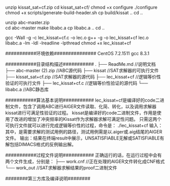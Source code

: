 
unzip kissat_sat+cf.zip 
cd kissat_sat+cf/
chmod +x configure
./configure
chmod +x scripts/generate-build-header.sh
cp build/kissat ..
cd ..

unzip abc-master.zip  
cd abc-master
make libabc.a
cp libabc.a ..
cd ..

gcc -Wall -g -c lec_kissat+cf.c -o lec.o
g++ -g -o lec_kissat+cf lec.o libabc.a -lm -ldl -lreadline -lpthread
chmod +x lec_kissat+cf

###########环境依赖###############
CentOS 7.2.1511
gcc 8.3.1 

###########目录结构描述###########
.
├── ReadMe.md                  //说明文档
├── abc-master (2).zip         //ABC源代码
├── kissat                     //SAT求解器的可执行文件
├── kissat_sat+cf.zip          //SAT求解器的源代码
├── lec_kissat+cf              //逻辑等价性验证的可执行文件
├── lec_kissat+cf.c            //逻辑等价性验证的源代码
└── libabc.a                   //ABC静态库

###########算法基本说明###########
lec_kissat+cf是编译好的code二进制文件，包含了调用ABC进行AIGER文件读取、化简、转化，以及调用求解器kissat进行可满足性验证的过程。
kissat是编译好的code二进制文件，作用是使用了改进的增加了冲突频率的Kissat作为求解器求解可满足性问题。
只需这两个可执行文件就可以进行完成逻辑等价性的过程，命令是：
./lec_kissat+cf <AIGER>
输入：其中，<AIGER>是需要求解的测试用例的路径，测试用例需是以.aiger或.aig结尾的AIGER文件。
输出：结果在终端result中展示，UNSATISFIABLE无解或SATISFIABLE有解包括DIMACS格式的反例输出解。

###########过程文件说明###########
正确运行的话，在运行过程中会有两个文件生成，分别是：
├── work.cnf                   //正在处理的AIGER文件转化成CNF格式
└── work_out                   //SAT求解器求解结果的proof二进制文件

########第三方库及编译说明########

